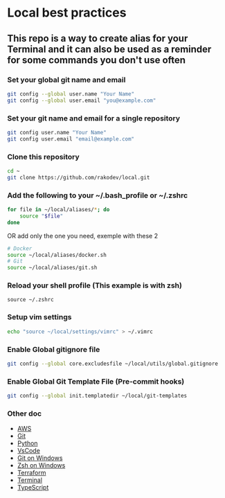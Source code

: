 # Local best practices

## This repo is a way to create alias for your Terminal and it can also be used as a reminder for some commands you don't use often

### Set your global git name and email

```bash
git config --global user.name "Your Name"
git config --global user.email "you@example.com"
```

### Set your git name and email for a single repository

```bash
git config user.name "Your Name"
git config user.email "email@example.com"
```

### Clone this repository

```bash
cd ~
git clone https://github.com/rakodev/local.git
```

### Add the following to your ~/.bash_profile or ~/.zshrc

```bash
for file in ~/local/aliases/*; do
    source "$file"
done
```

OR add only the one you need, exemple with these 2

```bash
# Docker
source ~/local/aliases/docker.sh
# Git
source ~/local/aliases/git.sh
```

### Reload your shell profile (This example is with zsh)

```shell
source ~/.zshrc
```

### Setup vim settings

```bash
echo "source ~/local/settings/vimrc" > ~/.vimrc
```

### Enable Global gitignore file

```bash
git config --global core.excludesfile ~/local/utils/global.gitignore
```

### Enable Global Git Template File (Pre-commit hooks)

```bash
git config --global init.templatedir ~/local/git-templates
```

### Other doc

- [AWS](doc/AWS.md)
- [Git](doc/Git.md)
- [Python](doc/Python.md)
- [VsCode](doc/VsCode.md)
- [Git on Windows](doc/Windows-git.md)
- [Zsh on Windows](doc/Windows-zsh.md)
- [Terraform](doc/Terraform.md)
- [Terminal](doc/Terminal.md)
- [TypeScript](doc/TypeScript.md)
